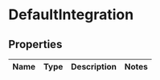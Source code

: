 

# DefaultIntegration

## Properties

Name | Type | Description | Notes
------------ | ------------- | ------------- | -------------



